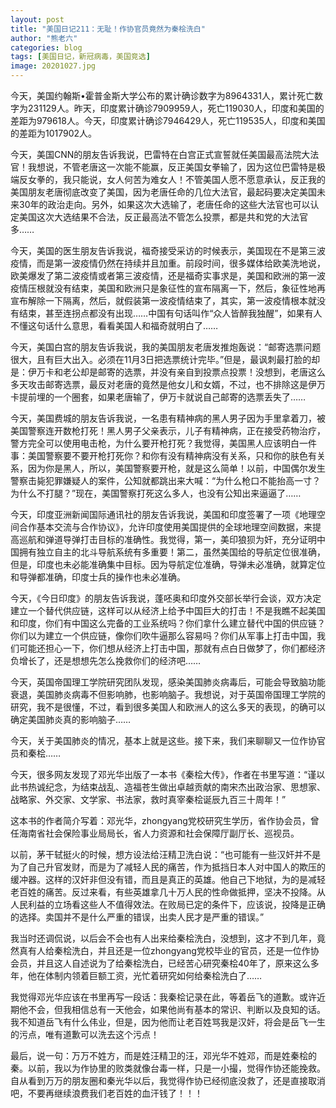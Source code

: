 ```yaml
---
layout: post
title: "美国日记211：无耻！作协官员竟然为秦桧洗白"
author: "熊老六"
categories: blog
tags: [美国日记，新冠病毒，美国竞选]
image: 20201027.jpg
---
```

​​今天，美国约翰斯•霍普金斯大学公布的累计确诊数字为8964331人，累计死亡数字为231129人。昨天，印度累计确诊7909959人，死亡119030人，印度和美国的差距为979618人。今天，印度累计确诊7946429人，死亡119535人，印度和美国的差距为1017902人。

今天，美国CNN的朋友告诉我说，巴雷特在白宫正式宣誓就任美国最高法院大法官！我想说，不管老唐这一次能不能赢，反正美国女拳输了，因为这位巴雷特是极端反女拳的，我只能说，女人何苦为难女人！不管美国人愿不愿意承认，反正我的美国朋友老唐彻底改变了美国，因为老唐任命的几位大法官，最起码要决定美国未来30年的政治走向。另外，如果这次大选输了，老唐任命的这些大法官也可以认定美国这次大选结果不合法，反正最高法不管怎么投票，都是共和党的大法官多……

今天，美国的医生朋友告诉我说，福奇接受采访的时候表示，美国现在不是第三波疫情，而是第一波疫情仍然在持续并且加重。前段时间，很多媒体给欧美洗地说，欧美爆发了第二波疫情或者第三波疫情，还是福奇实事求是，美国和欧洲的第一波疫情压根就没有结束，美国和欧洲只是象征性的宣布隔离一下，然后，象征性地再宣布解除一下隔离，然后，就假装第一波疫情结束了，其实，第一波疫情根本就没有结束，甚至连拐点都没有出现……中国有句话叫作“众人皆醉我独醒”，如果有人不懂这句话什么意思，看看美国人和福奇就明白了……

今天，美国白宫的朋友告诉我说，我的美国朋友老唐发推炮轰说：“邮寄选票问题很大，且有巨大出入。必须在11月3日把选票统计完毕。”但是，最讽刺最打脸的却是：伊万卡和老公却是邮寄的选票，并没有亲自到投票点投票！没想到，老唐这么多天攻击邮寄选票，最反对老唐的竟然是他女儿和女婿，不过，也不排除这是伊万卡提前埋的一个圈套，如果老唐输了，伊万卡就说自己邮寄的选票丢失了……

今天，美国费城的朋友告诉我说，一名患有精神病的黑人男子因为手里拿着刀，被美国警察连开数枪打死！黑人男子父亲表示，儿子有精神病，正在接受药物治疗，警方完全可以使用电击枪，为什么要开枪打死？我觉得，美国黑人应该明白一件事：美国警察要不要开枪打死你？和你有没有精神病没有关系，只和你的肤色有关系，因为你是黑人，所以，美国警察要开枪，就是这么简单！以前，中国偶尔发生警察击毙犯罪嫌疑人的案件，公知就都跳出来大喊：“为什么枪口不能抬高一寸？为什么不打腿？”现在，美国警察打死这么多人，也没有公知出来逼逼了……

今天，印度亚洲新闻国际通讯社的朋友告诉我说，美国和印度签署了一项《地理空间合作基本交流与合作协议》，允许印度使用美国提供的全球地理空间数据，来提高巡航和弹道导弹打击目标的准确性。我觉得，第一，美印狼狈为奸，充分证明中国拥有独立自主的北斗导航系统有多重要！第二，虽然美国给的导航定位很准确，但是，印度也未必能准确集中目标。因为导航定位准确，导弹未必准确，就算定位和导弹都准确，印度士兵的操作也未必准确。

今天，《今日印度》的朋友告诉我说，蓬呸奥和印度外交部长举行会谈，双方决定建立一个替代供应链，这样可以从经济上给予中国巨大的打击！不是我瞧不起美国和印度，你们有中国这么完备的工业系统吗？你们拿什么建立替代中国的供应链？你们以为建立一个供应链，像你们吹牛逼那么容易吗？你们从军事上打击中国，我们可能还担心一下，你们想从经济上打击中国，那就有点白日做梦了，你们都经济负增长了，还是想想先怎么挽救你们的经济吧……

今天，英国帝国理工学院研究团队发现，感染美国肺炎病毒后，可能会导致脑功能衰退，美国肺炎病毒不但影响肺，也影响脑子。我想说，对于英国帝国理工学院的研究，我不是很懂，不过，看到很多美国人和欧洲人的这么多天的表现，的确可以确定美国肺炎真的影响脑子……

今天，关于美国肺炎的情况，基本上就是这些。接下来，我们来聊聊又一位作协官员和秦桧……

今天，很多网友发现了邓光华出版了一本书《秦桧大传》，作者在书里写道：“谨以此书热诚纪念，为结束战乱、造福苍生做出卓越贡献的南宋杰出政治家、思想家、战略家、外交家、文学家、书法家，救时真宰秦桧诞辰九百三十周年！”

这本书的作者简介写着：邓光华，zhongyang党校研究生学历，省作协会员，曾任海南省社会保险事业局局长，省人力资源和社会保障厅副厅长、巡视员。

以前，茅干轼挺火的时候，想方设法给汪精卫洗白说：“也可能有一些汉奸并不是为了自己升官发财，而是为了减轻人民的痛苦，作为抵挡日本人对中国人的欺压的缓冲器。这样的汉奸非但没有错，而且是真正的英雄。他自己下地狱，为的是减轻老百姓的痛苦。反过来看，有些英雄拿几十万人民的性命做抵押，坚决不投降。从人民利益的立场看这些人不值得效法。在败局已定的条件下，应该说，投降是正确的选择。卖国并不是什么严重的错误，出卖人民才是严重的错误。”

我当时还调侃说，以后会不会也有人出来给秦桧洗白，没想到，这才不到几年，竟然真有人给秦桧洗白，并且还是一位zhongyang党校毕业的官员，还是一位作协会员，并且这人自述说为了给秦桧洗白，已经苦心研究秦桧40年了，原来这么多年，他在体制内领着巨额工资，光忙着研究如何给秦桧洗白了……

我觉得邓光华应该在书里再写一段话：我秦桧记录在此，等着岳飞的道歉。或许近期他不会，但我相信总有一天他会，如果他尚有基本的常识、判断以及良知的话。我不知道岳飞有什么伟业，但是，因为他而让老百姓骂我是汉奸，将会是岳飞一生的污点，唯有道歉可以洗去这个污点！

最后，说一句：万万不姓方，而是姓汪精卫的汪，邓光华不姓邓，而是姓秦桧的秦。以前，我以为作协里的败类就像台毒一样，只是一小撮，觉得作协还能挽救。自从看到万万的朋友圈和秦光华以后，我觉得作协已经彻底没救了，还是直接取消吧，不要再继续浪费我们老百姓的血汗钱了！！！